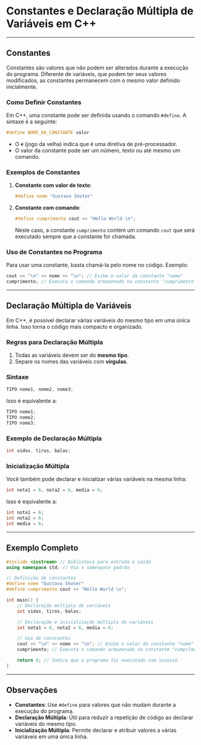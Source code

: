 # Constantes e Declaração Múltipla de Variáveis em C++

---

## Constantes

Constantes são valores que não podem ser alterados durante a execução do programa. Diferente de variáveis, que podem ter seus valores modificados, as constantes permanecem com o mesmo valor definido inicialmente.

### Como Definir Constantes

Em C++, uma constante pode ser definida usando o comando `#define`. A sintaxe é a seguinte:

```cpp
#define NOME_DA_CONSTANTE valor
```

- O `#` (jogo da velha) indica que é uma diretiva de pré-processador.
- O valor da constante pode ser um número, texto ou até mesmo um comando.

### Exemplos de Constantes

1. **Constante com valor de texto**:
   ```cpp
   #define nome "Gustavo Shoter"
   ```

2. **Constante com comando**:
   ```cpp
   #define cumprimento cout << "Hello World \n";
   ```

   Neste caso, a constante `cumprimento` contém um comando `cout` que será executado sempre que a constante for chamada.

### Uso de Constantes no Programa

Para usar uma constante, basta chamá-la pelo nome no código. Exemplo:

```cpp
cout << "\n" << nome << "\n"; // Exibe o valor da constante "nome"
cumprimento; // Executa o comando armazenado na constante "cumprimento"
```

---

## Declaração Múltipla de Variáveis

Em C++, é possível declarar várias variáveis do mesmo tipo em uma única linha. Isso torna o código mais compacto e organizado.

### Regras para Declaração Múltipla

1. Todas as variáveis devem ser do **mesmo tipo**.
2. Separe os nomes das variáveis com **vírgulas**.

### Sintaxe

```cpp
TIPO nome1, nome2, nome3;
```

Isso é equivalente a:

```cpp
TIPO nome1;
TIPO nome2;
TIPO nome3;
```

### Exemplo de Declaração Múltipla

```cpp
int vidas, tiros, balas;
```

### Inicialização Múltipla

Você também pode declarar e inicializar várias variáveis na mesma linha:

```cpp
int nota1 = 6, nota2 = 6, media = 6;
```

Isso é equivalente a:

```cpp
int nota1 = 6;
int nota2 = 6;
int media = 6;
```

---

## Exemplo Completo

```cpp
#include <iostream> // Biblioteca para entrada e saída
using namespace std; // Usa o namespace padrão

// Definição de constantes
#define nome "Gustavo Shoter"
#define cumprimento cout << "Hello World \n";

int main() {
    // Declaração múltipla de variáveis
    int vidas, tiros, balas;

    // Declaração e inicialização múltipla de variáveis
    int nota1 = 6, nota2 = 6, media = 6;

    // Uso de constantes
    cout << "\n" << nome << "\n"; // Exibe o valor da constante "nome"
    cumprimento; // Executa o comando armazenado na constante "cumprimento"

    return 0; // Indica que o programa foi executado com sucesso
}
```

---

## Observações

- **Constantes**: Use `#define` para valores que não mudam durante a execução do programa.
- **Declaração Múltipla**: Útil para reduzir a repetição de código ao declarar variáveis do mesmo tipo.
- **Inicialização Múltipla**: Permite declarar e atribuir valores a várias variáveis em uma única linha.
